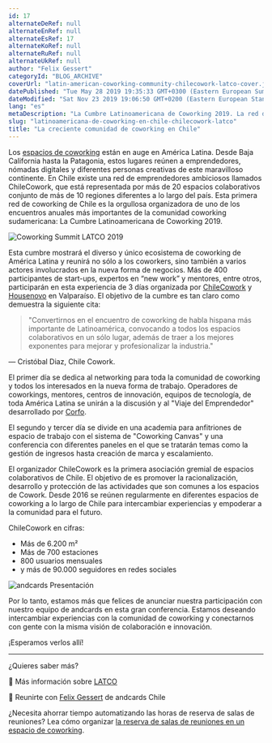 ```yaml
---
id: 17
alternateDeRef: null
alternateEnRef: null
alternateEsRef: 17
alternateKoRef: null
alternateRuRef: null
alternateUkRef: null
author: "Felix Gessert"
categoryId: "BLOG_ARCHIVE"
coverUrl: "latin-american-coworking-community-chilecowork-latco-cover.jpg"
datePublished: "Tue May 28 2019 19:35:33 GMT+0300 (Eastern European Summer Time)"
dateModified: "Sat Nov 23 2019 19:06:50 GMT+0200 (Eastern European Standard Time)"
lang: "es"
metaDescription: "La Cumbre Latinoamericana de Coworking 2019. La red de coworking de Chile es la organizadora del encuentros anuales en Valparaíso."
slug: "latinoamericana-de-coworking-en-chile-chilecowork-latco"
title: "La creciente comunidad de coworking en Chile"
---
```


Los [espacios de coworking](https://andcards.com/es/blog/archive/que-es-un-espacio-de-coworking) están en auge en América Latina. Desde Baja California hasta la Patagonia, estos lugares reúnen a emprendedores, nómadas digitales y diferentes personas creativas de este maravilloso continente. En Chile existe una red de emprendedores ambiciosos llamados ChileCowork, que está representada por más de 20 espacios colaborativos conjunto de más de 10 regiones diferentes a lo largo del país. Esta primera red de coworking de Chile es la orgullosa organizadora de uno de los encuentros anuales más importantes de la comunidad coworking sudamericana: La Cumbre Latinoamericana de Coworking 2019.

![Coworking Summit LATCO 2019](https://s3.ap-northeast-2.amazonaws.com/blogs.andcards.com/latin-american-coworking-community-chilecowork-latco-1.png|height=720,width=1282)

Esta cumbre mostrará el diverso y único ecosistema de coworking de América Latina y reunirá no sólo a los coworkers, sino también a varios actores involucrados en la nueva forma de negocios. Más de 400 participantes de start-ups, expertos en “new work” y mentores, entre otros, participarán en esta experiencia de 3 días organizada por [ChileCowork](https://www.chilecowork.org/) y [Housenovo](https://www.housenovo.com/) en Valparaíso. El objetivo de la cumbre es tan claro como demuestra la siguiente cita:

>"Convertirnos en el encuentro de coworking de habla hispana más importante de Latinoamérica, convocando a todos los espacios colaborativos en un sólo lugar, además de traer a los mejores exponentes para mejorar y profesionalizar la industria."

— Cristóbal Diaz, Chile Cowork.

El primer día se dedica al networking para toda la comunidad de coworking y todos los interesados en la nueva forma de trabajo. Operadores de coworkings, mentores, centros de innovación, equipos de tecnología, de toda América Latina se unirán a la discusión y al "Viaje del Emprendedor" desarrollado por [Corfo](https://corfo.cl/sites/cpp/emp-cowork). 

El segundo y tercer día se divide en una academia para anfitriones de espacio de trabajo con el sistema de "Coworking Canvas" y una conferencia con diferentes paneles en el que se tratarán temas como la gestión de ingresos hasta creación de marca y escalamiento. 

El organizador ChileCowork es la primera asociación gremial de espacios colaborativos de Chile. El objetivo de es promover la racionalización, desarrollo y protección de las actividades que son comunes a los espacios de Cowork. Desde 2016 se reúnen regularmente en diferentes espacios de coworking a lo largo de Chile para intercambiar experiencias y empoderar a la comunidad para el futuro. 

ChileCowork en cifras:

* Más de 6.200 m² 
* Más de 700 estaciones
* 800 usuarios mensuales 
* y más de 90.000 seguidores en redes sociales 


![andcards Presentación](https://s3.ap-northeast-2.amazonaws.com/blogs.andcards.com/latin-american-coworking-community-chilecowork-latco-2.jpg|height=726,width=1082)

Por lo tanto, estamos más que felices de anunciar nuestra participación con nuestro equipo de andcards en esta gran conferencia. Estamos deseando intercambiar experiencias con la comunidad de coworking y conectarnos con gente con la misma visión de colaboración e innovación.

¡Esperamos verlos allí!

---

¿Quieres saber más?

📰 Más información sobre [LATCO](https://www.cumbre.chilecowork.org/)

🕺 Reunirte con [Felix Gessert](https://meetings.hubspot.com/fg2) de andcards Chile

¿Necesita ahorrar tiempo automatizando las horas de reserva de salas de reuniones? Lea cómo organizar [la reserva de salas de reuniones en un espacio de coworking](https://andcards.com/es/blog/software/reservar-salas-de-reunion-en-un-espacio-de-coworking).

